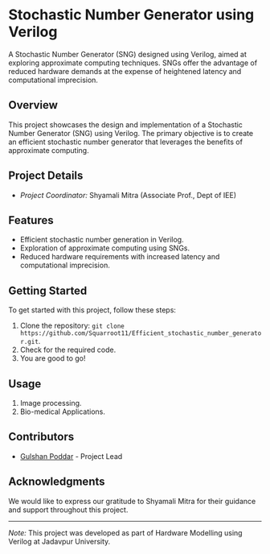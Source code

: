 # Stochastic Number Generator using Verilog

A Stochastic Number Generator (SNG) designed using Verilog, aimed at exploring approximate computing techniques. SNGs offer the advantage of reduced hardware demands at the expense of heightened latency and computational imprecision.

## Overview

This project showcases the design and implementation of a Stochastic Number Generator (SNG) using Verilog. The primary objective is to create an efficient stochastic number generator that leverages the benefits of approximate computing.

## Project Details

- *Project Coordinator:* Shyamali Mitra (Associate Prof., Dept of IEE)

## Features

- Efficient stochastic number generation in Verilog.
- Exploration of approximate computing using SNGs.
- Reduced hardware requirements with increased latency and computational imprecision.

## Getting Started

To get started with this project, follow these steps:

1. Clone the repository: `git clone https://github.com/Squarroot11/Efficient_stochastic_number_generator.git`.
2. Check for the required code.
3. You are good to go!

## Usage

1. Image processing.
2. Bio-medical Applications.


## Contributors

- [Gulshan Poddar](https://github.com/Squarroot11) - Project Lead

## Acknowledgments

We would like to express our gratitude to Shyamali Mitra for their guidance and support throughout this project.

---

*Note:* This project was developed as part of Hardware Modelling using Verilog at Jadavpur University.
